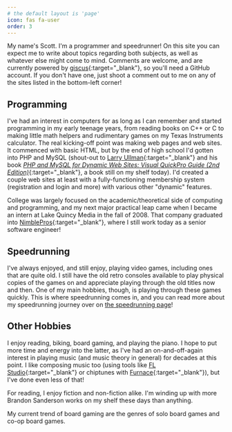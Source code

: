 ```yaml
---
# the default layout is 'page'
icon: fas fa-user
order: 3
---
```


My name's Scott. I'm a programmer and speedrunner! On this site you can expect me to write about topics regarding both subjects, as well as whatever else might come to mind. Comments are welcome, and are currently powered by [giscus](https://github.com/giscus/giscus){:target="_blank"}, so you'll need a GitHub account. If you don't have one, just shoot a comment out to me on any of the sites listed in the bottom-left corner!

## Programming

I've had an interest in computers for as long as I can remember and started programming in my early teenage years, from reading books on C++ or C to making little math helpers and rudimentary games on my Texas Instruments calculator. The real kicking-off point was making web pages and web sites. It commenced with basic HTML, but by the end of high school I'd gotten into PHP and MySQL (shout-out to [Larry Ullman](https://larryullman.com/){:target="_blank"} and his book [*PHP and MySQL for Dynamic Web Sites: Visual QuickPro Guide (2nd Edition)*](https://larryullman.com/books/php-and-mysql-for-dynamic-web-sites-visual-quickpro-guide-2nd-edition/){:target="_blank"}, a book still on my shelf today). I'd created a couple web sites at least with a fully-functioning membership system (registration and login and more) with various other "dynamic" features.

College was largely focused on the academic/theoretical side of computing and programming, and my next major practical leap came when I became an intern at Lake Quincy Media in the fall of 2008. That company graduated into [NimblePros](https://nimblepros.com/){:target="_blank"}, where I still work today as a senior software engineer!

## Speedrunning

I've always enjoyed, and still enjoy, playing video games, including ones that are quite old. I still have the old retro consoles available to play physical copies of the games on and appreciate playing through the old titles now and then. One of my main hobbies, though, is playing through these games quickly. This is where speedrunning comes in, and you can read more about my speedrunning journey over on [the speedrunning page](/speedrunning)!

## Other Hobbies

I enjoy reading, biking, board gaming, and playing the piano. I hope to put more time and energy into the latter, as I've had an on-and-off-again interest in playing music (and music theory in general) for decades at this point. I like composing music too (using tools like [FL Studio](https://www.image-line.com/){:target="_blank"} or chiptunes with [Furnace](https://github.com/tildearrow/furnace){:target="_blank"}), but I've done even less of that!

For reading, I enjoy fiction and non-fiction alike. I'm winding up with more Brandon Sanderson works on my shelf these days than anything.

My current trend of board gaming are the genres of solo board games and co-op board games.
